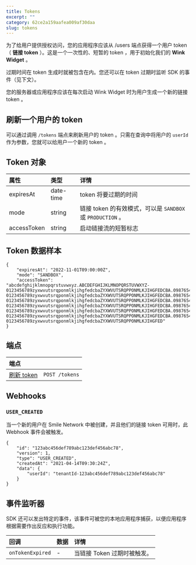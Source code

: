 ```yaml
---
title: Tokens
excerpt: ""
category: 62ce2a159aafea009af30daa
slug: tokens
---
```


为了给用户提供授权访问，您的应用程序应该从 /users 端点获得一个用户 token（ **链接 token** ）。这是一个一次性的、短暂的 token ，用于初始化我们的 **Wink Widget** 。

过期时间在 token 生成时就被包含在内。您还可以在 token 过期时监听 SDK 的事件（见下文）。

您的服务器或应用程序应该在每次启动 Wink Widget 时为用户生成一个新的链接 token 。

## 刷新一个用户的 token

可以通过调用 `/tokens` 端点来刷新用户的 token 。只需在查询中将用户的 `userId` 作为参数，您就可以给用户一个新的 token 。

## Token 对象

| 属性          | 类型        | 详情                                            |
|:------------|:----------|:----------------------------------------------|
| expiresAt   | date-time | token 将要过期的时间                                 |
| mode        | string    | 链接 token 的有效模式，可以是 `SANDBOX` 或 `PRODUCTION` 。 |
| accessToken | string    | 启动链接流的短暂标志                                    |

## Token 数据样本

```
{
    "expiresAt": "2022-11-01T09:00:00Z",
    "mode": "SANDBOX",
    "accessToken": "abcdefghijklmnopqrstuvwxyz.ABCDEFGHIJKLMNOPQRSTUVWXYZ-0123456789zyxwvutsrqponmlkjihgfedcbaZYXWVUTSRQPPONMLKJIHGFEDCBA.0987654321abcdefghijklmnopqrstuvwxyz.ABCDEFGHIJKLMNOPQRSTUVWXYZ-0123456789zyxwvutsrqponmlkjihgfedcbaZYXWVUTSRQPPONMLKJIHGFEDCBA.0987654321abcdefghijklmnopqrstuvwxyz.ABCDEFGHIJKLMNOPQRSTUVWXYZ-0123456789zyxwvutsrqponmlkjihgfedcbaZYXWVUTSRQPPONMLKJIHGFEDCBA.0987654321abcdefghijklmnopqrstuvwxyz.ABCDEFGHIJKLMNOPQRSTUVWXYZ-0123456789zyxwvutsrqponmlkjihgfedcbaZYXWVUTSRQPPONMLKJIHGFEDCBA.0987654321abcdefghijklmnopqrstuvwxyz.ABCDEFGHIJKLMNOPQRSTUVWXYZ-0123456789zyxwvutsrqponmlkjihgfedcbaZYXWVUTSRQPPONMLKJIHGFEDCBA.0987654321abcdefghijklmnopqrstuvwxyz.ABCDEFGHIJKLMNOPQRSTUVWXYZ-0123456789zyxwvutsrqponmlkjihgfedcbaZYXWVUTSRQPPONMLKJIHGFEDCBA.0987654321abcdefghijklmnopqrstuvwxyz.ABCDEFGHIJKLMNOPQRSTUVWXYZ-0123456789zyxwvutsrqponmlkjihgfedcbaZYXWVUTSRQPPONMLKJIHGFED"
}
```


## 端点

| 端点                                    | |
|:--------------------------------------| :---- |
| [刷新 token](/reference/create-token-1) | `POST /tokens` |

## Webhooks

### `USER_CREATED`

当一个新的用户在 Smile Network 中被创建，并且他们的链接 token 可用时，此 Webhook 事件会被触发。

```
{
    "id": "123abc456def789abc123def456abc78",
    "version": 1,
    "type": "USER_CREATED",
    "createdAt": "2021-04-14T09:30:24Z",
    "data": {
        "userId": "tenantId-123abc456def789abc123def456abc78"
    }
}
```

## 事件监听器

SDK 还可以发出特定的事件，该事件可被您的本地应用程序捕获，以便应用程序根据需要作出反应和执行功能。

| 回调 | 数据  | 详情                |
| :------- |:----|:------------------|
| `onTokenExpired` | -   | 当链接 Token 过期时被触发。 |
